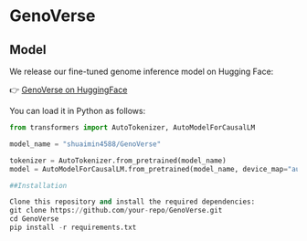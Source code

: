 # GenoVerse
## Model
We release our fine-tuned genome inference model on Hugging Face:

👉 [GenoVerse on HuggingFace](https://huggingface.co/shuaimin4588/GenoVerse)

You can load it in Python as follows:

```python
from transformers import AutoTokenizer, AutoModelForCausalLM

model_name = "shuaimin4588/GenoVerse"

tokenizer = AutoTokenizer.from_pretrained(model_name)
model = AutoModelForCausalLM.from_pretrained(model_name, device_map="auto")

##Installation

Clone this repository and install the required dependencies:
git clone https://github.com/your-repo/GenoVerse.git
cd GenoVerse
pip install -r requirements.txt
